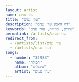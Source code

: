 ```yaml
---
layout: artist
name: עוזי נעים
title: "עוזי נעים"
description: "דף האמן עוזי נעים"
keywords: "שירים, מוזיקה, עוזי נעים"
permalink: /artists/עוזי-נעים
redirect_from:
  - /artists/list/עוזי נעים
  - /artists/עוזי-נעים/
songs:
  - number: "32983"
    name: "תפילה"
    album: "סינגלים"
    artist: "עוזי נעים"
---
```


